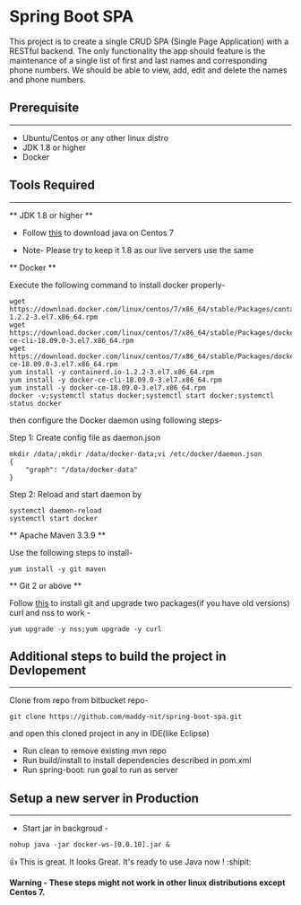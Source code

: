# Spring Boot SPA
This project is to create a single CRUD SPA (Single Page Application) with a RESTful backend. The only functionality the app should feature is the maintenance of a single list of first and last names and corresponding phone numbers. We should be able to view, add, edit and delete the names and phone numbers.

## Prerequisite
----------------

- Ubuntu/Centos or any other linux distro
- JDK 1.8 or higher
- Docker

## Tools Required
----------------

** JDK 1.8 or higher **

- Follow [this](https://www.digitalocean.com/community/tutorials/how-to-install-java-on-centos-and-fedora) to download java on Centos 7

- Note- Please try to keep it 1.8 as our live servers use the same

** Docker **

Execute the following command to install docker properly-

```
wget https://download.docker.com/linux/centos/7/x86_64/stable/Packages/containerd.io-1.2.2-3.el7.x86_64.rpm
wget https://download.docker.com/linux/centos/7/x86_64/stable/Packages/docker-ce-cli-18.09.0-3.el7.x86_64.rpm
wget https://download.docker.com/linux/centos/7/x86_64/stable/Packages/docker-ce-18.09.0-3.el7.x86_64.rpm
yum install -y containerd.io-1.2.2-3.el7.x86_64.rpm
yum install -y docker-ce-cli-18.09.0-3.el7.x86_64.rpm
yum install -y docker-ce-18.09.0-3.el7.x86_64.rpm
docker -v;systemctl status docker;systemctl start docker;systemctl status docker
```

then configure the Docker daemon using following steps-

Step 1: Create config file as daemon.json

```
mkdir /data/;mkdir /data/docker-data;vi /etc/docker/daemon.json
{
    "graph": "/data/docker-data"
}
```

Step 2: Reload and start daemon by

```
systemctl daemon-reload
systemctl start docker
```

** Apache Maven 3.3.9 **

Use the following steps to install-

```
yum install -y git maven
```

** Git 2 or above **

Follow [this](https://www.digitalocean.com/community/tutorials/how-to-install-git-on-centos-7) to install git and upgrade two packages(if you have old versions) curl and nss to work -

```
yum upgrade -y nss;yum upgrade -y curl
```

## Additional steps to build the project in Devlopement
----------------

Clone from repo from bitbucket repo-

```
git clone https://github.com/maddy-nit/spring-boot-spa.git
```

and open this cloned project in any in IDE(like Eclipse)

- Run clean to remove existing mvn repo
- Run build/install to install dependencies described in pom.xml
- Run spring-boot: run goal to run as server


## Setup a new server in Production
----------------
- Start jar in backgroud -
```
nohup java -jar docker-ws-[0.0.10].jar &
```

:+1: This is great. It looks Great. It's ready to use Java now ! :shipit:

**Warning - These  steps might not work in other linux distributions except Centos 7.**